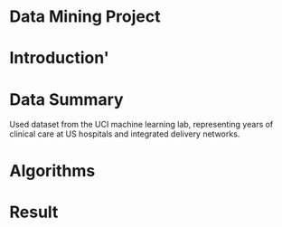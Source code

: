 # Data Mining Project

# Introduction'

# Data Summary
Used dataset from the UCI machine learning lab, representing years of clinical care at US hospitals and integrated delivery networks. 


# Algorithms

# Result


